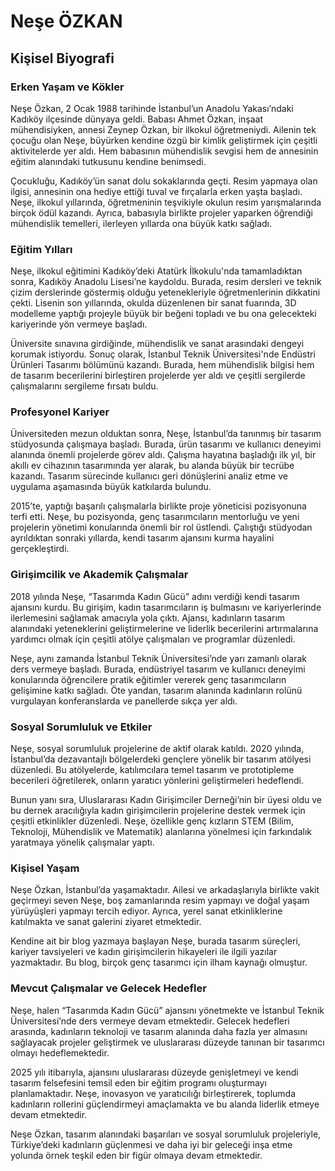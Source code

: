 # Neşe ÖZKAN

## Kişisel Biyografi

### Erken Yaşam ve Kökler

Neşe Özkan, 2 Ocak 1988 tarihinde İstanbul’un Anadolu Yakası’ndaki Kadıköy ilçesinde dünyaya geldi. Babası Ahmet Özkan, inşaat mühendisiyken, annesi Zeynep Özkan, bir ilkokul öğretmeniydi. Ailenin tek çocuğu olan Neşe, büyürken kendine özgü bir kimlik geliştirmek için çeşitli aktivitelerde yer aldı. Hem babasının mühendislik sevgisi hem de annesinin eğitim alanındaki tutkusunu kendine benimsedi.

Çocukluğu, Kadıköy’ün sanat dolu sokaklarında geçti. Resim yapmaya olan ilgisi, annesinin ona hediye ettiği tuval ve fırçalarla erken yaşta başladı. Neşe, ilkokul yıllarında, öğretmeninin teşvikiyle okulun resim yarışmalarında birçok ödül kazandı. Ayrıca, babasıyla birlikte projeler yaparken öğrendiği mühendislik temelleri, ilerleyen yıllarda ona büyük katkı sağladı.

### Eğitim Yılları

Neşe, ilkokul eğitimini Kadıköy’deki Atatürk İlkokulu'nda tamamladıktan sonra, Kadıköy Anadolu Lisesi’ne kaydoldu. Burada, resim dersleri ve teknik çizim derslerinde göstermiş olduğu yetenekleriyle öğretmenlerinin dikkatini çekti. Lisenin son yıllarında, okulda düzenlenen bir sanat fuarında, 3D modelleme yaptığı projeyle büyük bir beğeni topladı ve bu ona gelecekteki kariyerinde yön vermeye başladı.

Üniversite sınavına girdiğinde, mühendislik ve sanat arasındaki dengeyi korumak istiyordu. Sonuç olarak, İstanbul Teknik Üniversitesi'nde Endüstri Ürünleri Tasarımı bölümünü kazandı. Burada, hem mühendislik bilgisi hem de tasarım becerilerini birleştiren projelerde yer aldı ve çeşitli sergilerde çalışmalarını sergileme fırsatı buldu.

### Profesyonel Kariyer

Üniversiteden mezun olduktan sonra, Neşe, İstanbul’da tanınmış bir tasarım stüdyosunda çalışmaya başladı. Burada, ürün tasarımı ve kullanıcı deneyimi alanında önemli projelerde görev aldı. Çalışma hayatına başladığı ilk yıl, bir akıllı ev cihazının tasarımında yer alarak, bu alanda büyük bir tecrübe kazandı. Tasarım sürecinde kullanıcı geri dönüşlerini analiz etme ve uygulama aşamasında büyük katkılarda bulundu.

2015’te, yaptığı başarılı çalışmalarla birlikte proje yöneticisi pozisyonuna terfi etti. Neşe, bu pozisyonda, genç tasarımcıların mentorluğu ve yeni projelerin yönetimi konularında önemli bir rol üstlendi. Çalıştığı stüdyodan ayrıldıktan sonraki yıllarda, kendi tasarım ajansını kurma hayalini gerçekleştirdi.

### Girişimcilik ve Akademik Çalışmalar

2018 yılında Neşe, “Tasarımda Kadın Gücü” adını verdiği kendi tasarım ajansını kurdu. Bu girişim, kadın tasarımcıların iş bulmasını ve kariyerlerinde ilerlemesini sağlamak amacıyla yola çıktı. Ajansı, kadınların tasarım alanındaki yeteneklerini geliştirmelerine ve liderlik becerilerini artırmalarına yardımcı olmak için çeşitli atölye çalışmaları ve programlar düzenledi.

Neşe, aynı zamanda İstanbul Teknik Üniversitesi’nde yarı zamanlı olarak ders vermeye başladı. Burada, endüstriyel tasarım ve kullanıcı deneyimi konularında öğrencilere pratik eğitimler vererek genç tasarımcıların gelişimine katkı sağladı. Öte yandan, tasarım alanında kadınların rolünü vurgulayan konferanslarda ve panellerde sıkça yer aldı.

### Sosyal Sorumluluk ve Etkiler

Neşe, sosyal sorumluluk projelerine de aktif olarak katıldı. 2020 yılında, İstanbul’da dezavantajlı bölgelerdeki gençlere yönelik bir tasarım atölyesi düzenledi. Bu atölyelerde, katılımcılara temel tasarım ve prototipleme becerileri öğretilerek, onların yaratıcı yönlerini geliştirmeleri hedeflendi.

Bunun yanı sıra, Uluslararası Kadın Girişimciler Derneği’nin bir üyesi oldu ve bu dernek aracılığıyla kadın girişimcilerin projelerine destek vermek için çeşitli etkinlikler düzenledi. Neşe, özellikle genç kızların STEM (Bilim, Teknoloji, Mühendislik ve Matematik) alanlarına yönelmesi için farkındalık yaratmaya yönelik çalışmalar yaptı.

### Kişisel Yaşam

Neşe Özkan, İstanbul’da yaşamaktadır. Ailesi ve arkadaşlarıyla birlikte vakit geçirmeyi seven Neşe, boş zamanlarında resim yapmayı ve doğal yaşam yürüyüşleri yapmayı tercih ediyor. Ayrıca, yerel sanat etkinliklerine katılmakta ve sanat galerini ziyaret etmektedir.

Kendine ait bir blog yazmaya başlayan Neşe, burada tasarım süreçleri, kariyer tavsiyeleri ve kadın girişimcilerin hikayeleri ile ilgili yazılar yazmaktadır. Bu blog, birçok genç tasarımcı için ilham kaynağı olmuştur.

### Mevcut Çalışmalar ve Gelecek Hedefler

Neşe, halen “Tasarımda Kadın Gücü” ajansını yönetmekte ve İstanbul Teknik Üniversitesi’nde ders vermeye devam etmektedir. Gelecek hedefleri arasında, kadınların teknoloji ve tasarım alanında daha fazla yer almasını sağlayacak projeler geliştirmek ve uluslararası düzeyde tanınan bir tasarımcı olmayı hedeflemektedir.

2025 yılı itibarıyla, ajansını uluslararası düzeyde genişletmeyi ve kendi tasarım felsefesini temsil eden bir eğitim programı oluşturmayı planlamaktadır. Neşe, inovasyon ve yaratıcılığı birleştirerek, toplumda kadınların rollerini güçlendirmeyi amaçlamakta ve bu alanda liderlik etmeye devam etmektedir.

Neşe Özkan, tasarım alanındaki başarıları ve sosyal sorumluluk projeleriyle, Türkiye’deki kadınların güçlenmesi ve daha iyi bir geleceği inşa etme yolunda örnek teşkil eden bir figür olmaya devam etmektedir.